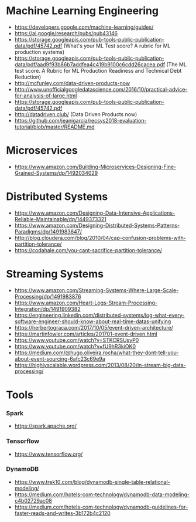 # Machine Learning Engineering
- https://developers.google.com/machine-learning/guides/
- https://ai.google/research/pubs/pub43146
- https://storage.googleapis.com/pub-tools-public-publication-data/pdf/45742.pdf (What's your ML Test score? A rubric for ML production systems)
- https://storage.googleapis.com/pub-tools-public-publication-data/pdf/aad9f93b86b7addfea4c419b9100c6cdd26cacea.pdf (The ML test score. A Rubric for ML Production Readiness and Technical Debt Reduction)
- http://mcfunley.com/data-driven-products-now
- http://www.unofficialgoogledatascience.com/2016/10/practical-advice-for-analysis-of-large.html
- https://storage.googleapis.com/pub-tools-public-publication-data/pdf/45742.pdf 
- http://datadriven.club/ (Data Driven Products now)
- https://github.com/jeanigarcia/recsys2018-evaluation-tutorial/blob/master/README.md

# Microservices
- https://www.amazon.com/Building-Microservices-Designing-Fine-Grained-Systems/dp/1492034029

# Distributed Systems
- https://www.amazon.com/Designing-Data-Intensive-Applications-Reliable-Maintainable/dp/1449373321
- https://www.amazon.com/Designing-Distributed-Systems-Patterns-Paradigms/dp/1491983647/
- http://blog.cloudera.com/blog/2010/04/cap-confusion-problems-with-partition-tolerance/
- https://codahale.com/you-cant-sacrifice-partition-tolerance/

# Streaming Systems
- https://www.amazon.com/Streaming-Systems-Where-Large-Scale-Processing/dp/1491983876
- https://www.amazon.com/Heart-Logs-Stream-Processing-Integration/dp/1491909382
- https://engineering.linkedin.com/distributed-systems/log-what-every-software-engineer-should-know-about-real-time-datas-unifying
- https://herbertograca.com/2017/10/05/event-driven-architecture/
- https://martinfowler.com/articles/201701-event-driven.html
- https://www.youtube.com/watch?v=STKCRSUsyP0
- https://www.youtube.com/watch?v=fU9hR3kiOK0
- https://medium.com/@hugo.oliveira.rocha/what-they-dont-tell-you-about-event-sourcing-6afc23c69e9a
- https://highlyscalable.wordpress.com/2013/08/20/in-stream-big-data-processing/

# Tools

### Spark
- https://spark.apache.org/

### Tensorflow
- https://www.tensorflow.org/

### DynamoDB
- https://www.trek10.com/blog/dynamodb-single-table-relational-modeling/
- https://medium.com/hotels-com-technology/dynamodb-data-modeling-c4b02729ac08
- https://medium.com/hotels-com-technology/dynamodb-guidelines-for-faster-reads-and-writes-3b172b4c2120
